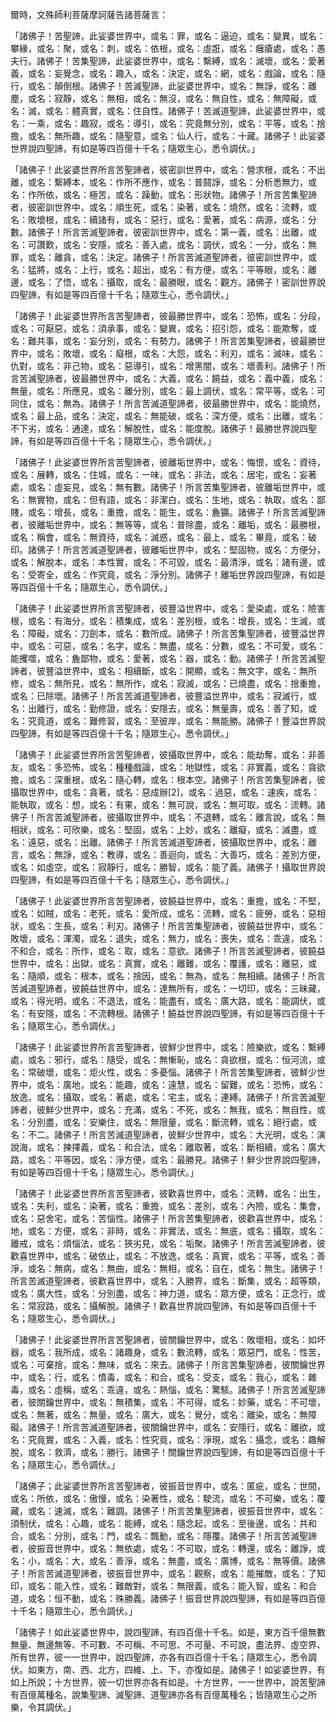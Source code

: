 爾時，文殊師利菩薩摩訶薩告諸菩薩言：

「諸佛子！苦聖諦，此娑婆世界中，或名：罪，或名：逼迫，或名：變異，或名：攀緣，或名：聚，或名：刺，或名：依根，或名：虛誑，或名：癰瘡處，或名：愚夫行。諸佛子！苦集聖諦，此娑婆世界中，或名：繫縛，或名：滅壞，或名：愛著義，或名：妄覺念，或名：趣入，或名：決定，或名：網，或名：戲論，或名：隨行，或名：顛倒根。諸佛子！苦滅聖諦，此娑婆世界中，或名：無諍，或名：離塵，或名：寂靜，或名：無相，或名：無沒，或名：無自性，或名：無障礙，或名：滅，或名：體真實，或名：住自性。諸佛子！苦滅道聖諦，此娑婆世界中，或名：一乘，或名：趣寂，或名：導引，或名：究竟無分別，或名：平等，或名：捨擔，或名：無所趣，或名：隨聖意，或名：仙人行，或名：十藏。諸佛子！此娑婆世界說四聖諦，有如是等四百億十千名；隨眾生心，悉令調伏。」

「諸佛子！此娑婆世界所言苦聖諦者，彼密訓世界中，或名：營求根，或名：不出離，或名：繫縛本，或名：作所不應作，或名：普鬪諍，或名：分析悉無力，或名：作所依，或名：極苦，或名：躁動，或名：形狀物。諸佛子！所言苦集聖諦者，彼密訓世界中，或名：順生死，或名：染著，或名：燒然，或名：流轉，或名：敗壞根，或名：續諸有，或名：惡行，或名：愛著，或名：病源，或名：分數。諸佛子！所言苦滅聖諦者，彼密訓世界中，或名：第一義，或名：出離，或名：可讚歎，或名：安隱，或名：善入處，或名：調伏，或名：一分，或名：無罪，或名：離貪，或名：決定。諸佛子！所言苦滅道聖諦者，彼密訓世界中，或名：猛將，或名：上行，或名：超出，或名：有方便，或名：平等眼，或名：離邊，或名：了悟，或名：攝取，或名：最勝眼，或名：觀方。諸佛子！密訓世界說四聖諦，有如是等四百億十千名；隨眾生心，悉令調伏。」

「諸佛子！此娑婆世界所言苦聖諦者，彼最勝世界中，或名：恐怖，或名：分段，或名：可厭惡，或名：須承事，或名：變異，或名：招引怨，或名：能欺奪，或名：難共事，或名：妄分別，或名：有勢力。諸佛子！所言苦集聖諦者，彼最勝世界中，或名：敗壞，或名：癡根，或名：大怨，或名：利刃，或名：滅味，或名：仇對，或名：非己物，或名：惡導引，或名：增黑闇，或名：壞善利。諸佛子！所言苦滅聖諦者，彼最勝世界中，或名：大義，或名：饒益，或名：義中義，或名：無量，或名：所應見，或名：離分別，或名：最上調伏，或名：常平等，或名：可同住，或名：無為。諸佛子！所言苦滅道聖諦者，彼最勝世界中，或名：能燒然，或名：最上品，或名：決定，或名：無能破，或名：深方便，或名：出離，或名：不下劣，或名：通達，或名：解脫性，或名：能度脫。諸佛子！最勝世界說四聖諦，有如是等四百億十千名；隨眾生心，悉令調伏。」

「諸佛子！此娑婆世界所言苦聖諦者，彼離垢世界中，或名：悔恨，或名：資待，或名：展轉，或名：住城，或名：一味，或名：非法，或名：居宅，或名：妄著處，或名：虛妄見，或名：無有數。諸佛子！所言苦集聖諦者，彼離垢世界中，或名：無實物，或名：但有語，或名：非潔白，或名：生地，或名：執取，或名：鄙賤，或名：增長，或名：重擔，或名：能生，或名：麁獷。諸佛子！所言苦滅聖諦者，彼離垢世界中，或名：無等等，或名：普除盡，或名：離垢，或名：最勝根，或名：稱會，或名：無資待，或名：滅惑，或名：最上，或名：畢竟，或名：破印。諸佛子！所言苦滅道聖諦者，彼離垢世界中，或名：堅固物，或名：方便分，或名：解脫本，或名：本性實，或名：不可毀，或名：最清淨，或名：諸有邊，或名：受寄全，或名：作究竟，或名：淨分別。諸佛子！離垢世界說四聖諦，有如是等四百億十千名；隨眾生心，悉令調伏。」

「諸佛子！此娑婆世界所言苦聖諦者，彼豐溢世界中，或名：愛染處，或名：險害根，或名：有海分，或名：積集成，或名：差別根，或名：增長，或名：生滅，或名：障礙，或名：刀劍本，或名：數所成。諸佛子！所言苦集聖諦者，彼豐溢世界中，或名：可惡，或名：名字，或名：無盡，或名：分數，或名：不可愛，或名：能攫噬，或名：麁鄙物，或名：愛著，或名：器，或名：動。諸佛子！所言苦滅聖諦者，彼豐溢世界中，或名：相續斷，或名：開顯，或名：無文字，或名：無所修，或名：無所見，或名：無所作，或名：寂滅，或名：已燒盡，或名：捨重擔，或名：已除壞。諸佛子！所言苦滅道聖諦者，彼豐溢世界中，或名：寂滅行，或名：出離行，或名：勤修證，或名：安隱去，或名：無量壽，或名：善了知，或名：究竟道，或名：難修習，或名：至彼岸，或名：無能勝。諸佛子！豐溢世界說四聖諦，有如是等四百億十千名；隨眾生心，悉令調伏。」

「諸佛子！此娑婆世界所言苦聖諦者，彼攝取世界中，或名：能劫奪，或名：非善友，或名：多恐怖，或名：種種戲論，或名：地獄性，或名：非實義，或名：貪欲擔，或名：深重根，或名：隨心轉，或名：根本空。諸佛子！所言苦集聖諦者，彼攝取世界中，或名：貪著，或名：惡成辦[2]，或名：過惡，或名：速疾，或名：能執取，或名：想，或名：有果，或名：無可說，或名：無可取，或名：流轉。諸佛子！所言苦滅聖諦者，彼攝取世界中，或名：不退轉，或名：離言說，或名：無相狀，或名：可欣樂，或名：堅固，或名：上妙，或名：離癡，或名：滅盡，或名：遠惡，或名：出離。諸佛子！所言苦滅道聖諦者，彼攝取世界中，或名：離言，或名：無諍，或名：教導，或名：善迴向，或名：大善巧，或名：差別方便，或名：如虛空，或名：寂靜行，或名：勝智，或名：能了義。諸佛子！攝取世界說四聖諦，有如是等四百億十千名；隨眾生心，悉令調伏。」

「諸佛子！此娑婆世界所言苦聖諦者，彼饒益世界中，或名：重擔，或名：不堅，或名：如賊，或名：老死，或名：愛所成，或名：流轉，或名：疲勞，或名：惡相狀，或名：生長，或名：利刃。諸佛子！所言苦集聖諦者，彼饒益世界中，或名：敗壞，或名：渾濁，或名：退失，或名：無力，或名：喪失，或名：乖違，或名：不和合，或名：所作，或名：取，或名：意欲。諸佛子！所言苦滅聖諦者，彼饒益世界中，或名：出獄，或名：真實，或名：離難，或名：覆護，或名：離惡，或名：隨順，或名：根本，或名：捨因，或名：無為，或名：無相續。諸佛子！所言苦滅道聖諦者，彼饒益世界中，或名：達無所有，或名：一切印，或名：三昧藏，或名：得光明，或名：不退法，或名：能盡有，或名：廣大路，或名：能調伏，或名：有安隱，或名：不流轉根。諸佛子！饒益世界說四聖諦，有如是等四百億十千名；隨眾生心，悉令調伏。」

「諸佛子！此娑婆世界所言苦聖諦者，彼鮮少世界中，或名：險樂欲，或名：繫縛處，或名：邪行，或名：隨受，或名：無慚恥，或名：貪欲根，或名：恒河流，或名：常破壞，或名：炬火性，或名：多憂惱。諸佛子！所言苦集聖諦者，彼鮮少世界中，或名：廣地，或名：能趣，或名：遠慧，或名：留難，或名：恐怖，或名：放逸，或名：攝取，或名：著處，或名：宅主，或名：連縛。諸佛子！所言苦滅聖諦者，彼鮮少世界中，或名：充滿，或名：不死，或名：無我，或名：無自性，或名：分別盡，或名：安樂住，或名：無限量，或名：斷流轉，或名：絕行處，或名：不二。諸佛子！所言苦滅道聖諦者，彼鮮少世界中，或名：大光明，或名：演說海，或名：揀擇義，或名：和合法，或名：離取著，或名：斷相續，或名：廣大路，或名：平等因，或名：淨方便，或名：最勝見。諸佛子！鮮少世界說四聖諦，有如是等四百億十千名；隨眾生心，悉令調伏。」

「諸佛子！此娑婆世界所言苦聖諦者，彼歡喜世界中，或名：流轉，或名：出生，或名：失利，或名：染著，或名：重擔，或名：差別，或名：內險，或名：集會，或名：惡舍宅，或名：苦惱性。諸佛子！所言苦集聖諦者，彼歡喜世界中，或名：地，或名：方便，或名：非時，或名：非實法，或名：無底，或名：攝取，或名：離戒，或名：煩惱法，或名：狹劣見，或名：垢聚。諸佛子！所言苦滅聖諦者，彼歡喜世界中，或名：破依止，或名：不放逸，或名：真實，或名：平等，或名：善淨，或名：無病，或名：無曲，或名：無相，或名：自在，或名：無生。諸佛子！所言苦滅道聖諦者，彼歡喜世界中，或名：入勝界，或名：斷集，或名：超等類，或名：廣大性，或名：分別盡，或名：神力道，或名：眾方便，或名：正念行，或名：常寂路，或名：攝解脫。諸佛子！歡喜世界說四聖諦，有如是等四百億十千名；隨眾生心，悉令調伏。」

「諸佛子！此娑婆世界所言苦聖諦者，彼關鑰世界中，或名：敗壞相，或名：如坏器，或名：我所成，或名：諸趣身，或名：數流轉，或名：眾惡門，或名：性苦，或名：可棄捨，或名：無味，或名：來去。諸佛子！所言苦集聖諦者，彼關鑰世界中，或名：行，或名：憤毒，或名：和合，或名：受支，或名：我心，或名：雜毒，或名：虛稱，或名：乖違，或名：熱惱，或名：驚駭。諸佛子！所言苦滅聖諦者，彼關鑰世界中，或名：無積集，或名：不可得，或名：妙藥，或名：不可壞，或名：無著，或名：無量，或名：廣大，或名：覺分，或名：離染，或名：無障礙。諸佛子！所言苦滅道聖諦者，彼關鑰世界中，或名：安隱行，或名：離欲，或名：究竟實，或名：入義，或名：性究竟，或名：淨現，或名：攝念，或名：趣解脫，或名：救濟，或名：勝行。諸佛子！關鑰世界說四聖諦，有如是等四百億十千名；隨眾生心，悉令調伏。」

「諸佛子；此娑婆世界所言苦聖諦者，彼振音世界中，或名：匿疵，或名：世間，或名：所依，或名：傲慢，或名：染著性，或名：駛流，或名：不可樂，或名：覆藏，或名：速滅，或名：難調。諸佛子！所言苦集聖諦者，彼振音世界中，或名：須制伏，或名：心趣，或名：能縛，或名：隨念起，或名：至後邊，或名：共和合，或名：分別，或名：門，或名：飄動，或名：隱覆。諸佛子！所言苦滅聖諦者，彼振音世界中，或名：無依處，或名：不可取，或名：轉還，或名：離諍，或名：小，或名：大，或名：善淨，或名：無盡，或名：廣博，或名：無等價。諸佛子！所言苦滅道聖諦者，彼振音世界中，或名：觀察，或名：能摧敵，或名：了知印，或名：能入性，或名：難敵對，或名：無限義，或名：能入智，或名：和合道，或名：恒不動，或名：殊勝義。諸佛子！振音世界說四聖諦，有如是等四百億十千名；隨眾生心，悉令調伏。」

「諸佛子！如此娑婆世界中，說四聖諦，有四百億十千名。如是，東方百千億無數無量、無邊無等、不可數、不可稱、不可思、不可量、不可說，盡法界、虛空界、所有世界，彼一一世界中，說四聖諦，亦各有四百億十千名；隨眾生心，悉令調伏。如東方，南、西、北方，四維、上、下，亦復如是。諸佛子！如娑婆世界，有如上所說；十方世界，彼一切世界亦各有如是。十方世界，一一世界中，說苦聖諦有百億萬種名，說集聖諦、滅聖諦、道聖諦亦各有百億萬種名；皆隨眾生心之所樂，令其調伏。」
